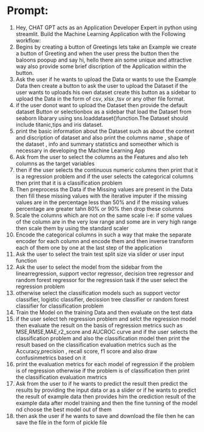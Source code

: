 # Prompt:
1. Hey, CHAT GPT acts as an Application Developer Expert in python using streamlit. Build the Machine Learning Application with the Following workflow:
2. Begins by creating a button of Greetings lets take an Example we create a button of Greeting and when the user press the button then the baloons poopup and say hi, hello there ain some unique and attractive way also provide some brief discription of the Application within the button.
3. Ask the user if he wants to upload the Data or wants to use the Example Data
then create a button to ask the user to upload the Dataset if the user wants to uploads his own dataset create this button as a sidebar to upload the Data in the form of csv, xlsx ,tsv or any other file format.
4. if the user donot want to upload the Dataset then provide the default dataset Button or selectionbox as a sidebar that load the Dataset from seaborn libarary using sns.loaddataset()function.The Dataset should include titanic,tips and iris dataset.
5. print the basic information about the Dataset such as about the context and discription of dataset and also print the columns name , shape of the dataset , info and summary statistics and someother which is necessary in developing the Machine Learning App 
6. Ask from the user to select the columns as the Features and also teh columns as the target variables 
7. then if the user selects the continuous numeric columns then print that it is a   regression problem and if the user selects the categorical columns then print that it is a classification problem
8. Then preprocess the Data if the Missing values are present in the Data then fill these missing values with the iterative imputer if the missing values are in the percentage less than 50% and if the missing values percentage are greater tahn 80% or 90% then drop these columns 
9. Scale the columns which are not on the same scale i-e: if some values of the column are in the very low range and some are in very high range then scale them by using the standard scaler 
10. Encode the categorical columns in such a way that make the separate encoder for each column and encode them and then inverse transform each of them one by one at the last step of the application
11. Ask the user to select the train test split size via slider or user input function
12. Ask the user to select the model from the sidebar from the linearregression, support vector regressor, decision tree regressor and random forest regressor for the regression task if the user select the regression problem 
13. otherwise select the classification models such as support vector classifier, logistic classifier, decission tree classifier or random forest classifier for classification problem
14. Train the Model on the training Data and then evaluate on the test data
15. if the user select teh regression problem and selct the regression model then evaluate the result on the basis of regression metrics such as MSE,RMSE,MAE,r2_score and AUCROC curve and if the user selects the classification problem and also the classification model then print the result based on the classification evaluation metrics such as the Accuracy,precision , recall score, f1 score and also draw confusinmetrics based on it
16. print the evaluation metrics for each model of regression if the problem is of regression otherwise if the problem is of classification then print the classification evaluation mwtrics
17. Ask from the user to if he wants to predict the result then predict the results by providing the input data or as a slider or if he wants to predict the result of example data then provides him the orediction result of the example data after model training and then the fine tunning of the model nd choose the best model out of them
18. then ask the user if he wants to save and download the file then he can save the file in the form of pickle file


